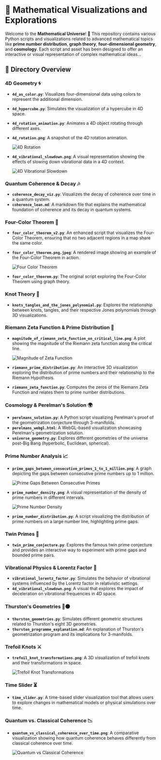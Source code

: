 # 🧠 Mathematical Visualizations and Explorations

Welcome to the **Mathematical Universe**! 🌌 This repository contains various Python scripts and visualizations related to advanced mathematical topics like **prime number distribution**, **graph theory**, **four-dimensional geometry**, and **cosmology**. Each script and asset has been designed to offer an interactive or visual representation of complex mathematical ideas...

## 📂 Directory Overview

### 4D Geometry 🌀

- **`4d_as_color.py`**: Visualizes four-dimensional data using colors to represent the additional dimension.
- **`4d_hypercube.py`**: Simulates the visualization of a hypercube in 4D space.
- **`4d_rotation_animation.py`**: Animates a 4D object rotating through different axes.
- **`4d_rotation.png`**: A snapshot of the 4D rotation animation.

  ![4D Rotation](./4d_rotation.png)

- **`4d_vibrational_slowdown.png`**: A visual representation showing the effects of slowing down vibrational data in a 4D context.

  ![4D Vibrational Slowdown](./4d_vibrational_slowdown.png)

### Quantum Coherence & Decay 🎶

- **`coherence_decay_viz.py`**: Visualizes the decay of coherence over time in a quantum system.
- **`coherence_lean.md`**: A markdown file that explains the mathematical foundation of coherence and its decay in quantum systems.
  
### Four-Color Theorem 🎨

- **`four_color_theorem_v2.py`**: An enhanced script that visualizes the Four-Color Theorem, ensuring that no two adjacent regions in a map share the same color.
- **`four_color_theorem.png.jpeg`**: A rendered image showing an example of the Four-Color Theorem in action.

  ![Four Color Theorem](./four_color_theorem.png.jpeg)

- **`four_color_theorem.py`**: The original script exploring the Four-Color Theorem using graph theory.

### Knot Theory 🔗

- **`knots_tangles_and_the_jones_polynomial.py`**: Explores the relationship between knots, tangles, and their respective Jones polynomials through 3D visualizations.

### Riemann Zeta Function & Prime Distribution 🧮

- **`magnitude_of_riemann_zeta_function_on_critical_line.png`**: A plot showing the magnitude of the Riemann zeta function along the critical line.

  ![Magnitude of Zeta Function](./magnitude_of_riemann_zeta_function_on_critical_line.png)

- **`riemann_prime_distribution.py`**: An interactive 3D visualization exploring the distribution of prime numbers and their relationship to the Riemann Hypothesis.
- **`riemann_zeta_function.py`**: Computes the zeros of the Riemann Zeta Function and relates them to prime number distributions.

### Cosmology & Perelman's Solution 🌍

- **`perelmans_solution.py`**: A Python script visualizing Perelman's proof of the geometrization conjecture through 3-manifolds.
- **`perelmans_webgl.html`**: A WebGL-based visualization showcasing Perelman's geometrization solution.
- **`universe_geometry.py`**: Explores different geometries of the universe post-Big Bang (hyperbolic, Euclidean, spherical).

### Prime Number Analysis 📈

- **`prime_gaps_between_consecutive_primes_1_to_1_million.png`**: A graph depicting the gaps between consecutive prime numbers up to 1 million.

  ![Prime Gaps Between Consecutive Primes](./prime_gaps_between_consecutive_primes_1_to_1_million.png)

- **`prime_number_density.png`**: A visual representation of the density of prime numbers in different intervals.

  ![Prime Number Density](./prime_number_density.png)

- **`prime_number_distribution.py`**: A script visualizing the distribution of prime numbers on a large number line, highlighting prime gaps.

### Twin Primes 🔢

- **`twin_prime_conjecture.py`**: Explores the famous twin prime conjecture and provides an interactive way to experiment with prime gaps and bounded prime pairs.

### Vibrational Physics & Lorentz Factor 🌌

- **`vibrational_lorentz_factor.py`**: Simulates the behavior of vibrational systems influenced by the Lorentz factor in relativistic settings.
- **`4d_vibrational_slowdown.png`**: A visual that explores the impact of deceleration on vibrational frequencies in 4D space.

### Thurston's Geometries 🔵⚫

- **`thurston_geometries.py`**: Simulates different geometric structures related to Thurston's eight 3D geometries.
- **`thurston_programme_explanation.md`**: An explanation of Thurston's geometrization program and its implications for 3-manifolds.

### Trefoil Knots ⚔️

- **`trefoil_knot_transformations.png`**: A 3D visualization of trefoil knots and their transformations in space.

  ![Trefoil Knot Transformations](./trefoil_knot_transformations.png)

### Time Slider ⏳

- **`time_slider.py`**: A time-based slider visualization tool that allows users to explore changes in mathematical models or physical simulations over time.

### Quantum vs. Classical Coherence 📉

- **`quantum_vs_classical_coherence_over_time.png`**: A comparative visualization showing how quantum coherence behaves differently from classical coherence over time.

  ![Quantum vs Classical Coherence](./quantum_vs_classical_coherence_over_time.png)

